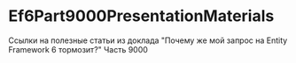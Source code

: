 # Ef6Part9000PresentationMaterials
Ссылки на полезные статьи из доклада "Почему же мой запрос на Entity Framework 6 тормозит?" Часть 9000

